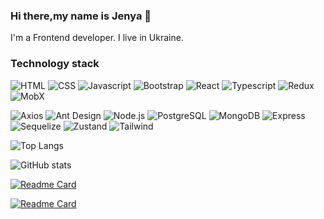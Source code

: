### Hi there,my name is Jenya 👋

I'm a Frontend developer. I live in Ukraine.

### Technology stack

![HTML](https://img.shields.io/badge/-HTML-090909?style=for-the-badget&logo=html5)
![CSS](https://img.shields.io/badge/-CSS-090909?style=for-the-badget&logo=css3)
![Javascript](https://img.shields.io/badge/-Javascript-090909?style=for-the-badget&logo=javascript)
![Bootstrap](https://img.shields.io/badge/Bootstrap-090909?style=for-the-badget&logo=bootstrap)
![React](https://img.shields.io/badge/-React-090909?style=for-the-badget&logo=react)
![Typescript](https://img.shields.io/badge/-Typescript-090909?style=for-the-badget&logo=typescript)
![Redux](https://img.shields.io/badge/-Redux-090909?style=for-the-badget&logo=redux)
![MobX](https://img.shields.io/badge/-MobX-090909?style=for-the-badget&logo=mobx)

![Axios](https://img.shields.io/badge/-Axios-090909?style=for-the-badget&logo=axios)
![Ant Design](https://img.shields.io/badge/-AntDesign-090909?style=for-the-badget&logo=antdesign)
![Node.js](https://img.shields.io/badge/-Node.js-090909?style=for-the-badget&logo=node.js)
![PostgreSQL](https://img.shields.io/badge/-PostgreSQL-090909?style=for-the-badget&logo=postgresql)
![MongoDB](https://img.shields.io/badge/-MongoDB-090909?style=for-the-badget&logo=mongodb)
![Express](https://img.shields.io/badge/-Express-090909?style=for-the-badget&logo=express)
![Sequelize](https://img.shields.io/badge/-Sequelize-090909?style=for-the-badget&logo=sequelize)
![Zustand](https://img.shields.io/badge/-Zustand-090909?style=for-the-badget&logo=zustand)
![Tailwind](https://img.shields.io/badge/-Tailwind-090909?style=for-the-badget&logo=tailwindcss)


![Top Langs](https://github-readme-stats.vercel.app/api/top-langs/?username=Genya10&layout=compact)

![GitHub stats](https://github-readme-stats.vercel.app/api?username=Genya10&hide=stars,prs,contribs,issues&show_icons=true&theme=radical&hide_rank=true)

[![Readme Card](https://github-readme-stats.vercel.app/api/pin/?username=Genya10&repo=kruidvat-react)](https://github.com/Genya10/kruidvat-react)

[![Readme Card](https://github-readme-stats.vercel.app/api/pin/?username=Genya10&repo=shop-fullstack)](https://github.com/Genya10/shop-fullstack)



